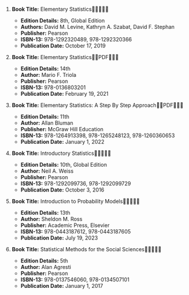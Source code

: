 1. **Book Title:** Elementary Statistics🚨🚨🚨🚨🚨
   - **Edition Details:** 8th, Global Edition
   - **Authors:** David M. Levine, Kathryn A. Szabat, David F. Stephan
   - **Publisher:** Pearson
   - **ISBN-13:** 978-1292320489, 978-1292320366
   - **Publication Date:** October 17, 2019

2. **Book Title:** Elementary Statistics🚨🚨PDF🚨🚨🚨
   - **Edition Details:** 14th
   - **Author:** Mario F. Triola
   - **Publisher:** Pearson
   - **ISBN-13:** 978-0136803201
   - **Publication Date:** February 19, 2021

3. **Book Title:** Elementary Statistics: A Step By Step Approach🚨🚨PDF🚨🚨🚨
   - **Edition Details:** 11th
   - **Author:** Allan Bluman
   - **Publisher:** McGraw Hill Education
   - **ISBN-13:** 978-1264913398, 978-1265248123, 978-1260360653
   - **Publication Date:** January 1, 2022

4. **Book Title:** Introductory Statistics🚨🚨🚨🚨🚨
   - **Edition Details:** 10th, Global Edition
   - **Author:** Neil A. Weiss
   - **Publisher:** Pearson
   - **ISBN-13:** 978-1292099736, 978-1292099729
   - **Publication Date:** October 3, 2016

5. **Book Title:** Introduction to Probability Models🚨🚨🚨🚨🚨
   - **Edition Details:** 13th
   - **Author:** Sheldon M. Ross
   - **Publisher:** Academic Press, Elsevier
   - **ISBN-13:** 978-0443187612, 978-0443187605
   - **Publication Date:** July 19, 2023

6. **Book Title:** Statistical Methods for the Social Sciences🚨🚨🚨🚨🚨
   - **Edition Details:** 5th
   - **Author:** Alan Agresti
   - **Publisher:** Pearson
   - **ISBN-13:** 978-0137546060, 978-0134507101
   - **Publication Date:** January 1, 2017
